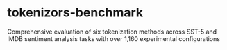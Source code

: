 # tokenizors-benchmark
Comprehensive evaluation of six tokenization methods across SST-5 and IMDB sentiment analysis tasks with over 1,160 experimental configurations
